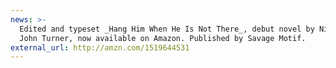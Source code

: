 ```yaml
---
news: >-
  Edited and typeset _Hang Him When He Is Not There_, debut novel by Nicholas
  John Turner, now available on Amazon. Published by Savage Motif.
external_url: http://amzn.com/1519644531
---
```

